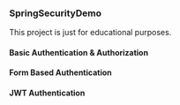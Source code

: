 ### SpringSecurityDemo

This project is just for educational purposes. 



#### Basic Authentication & Authorization
#### Form Based Authentication
#### JWT Authentication

